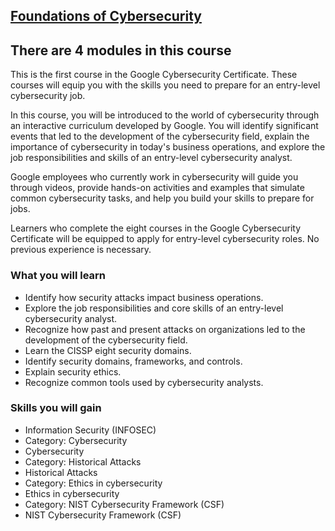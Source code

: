 ## [Foundations of Cybersecurity](https://www.coursera.org/learn/foundations-of-cybersecurity?specialization=google-cybersecurity)

## There are 4 modules in this course

This is the first course in the Google Cybersecurity Certificate. These courses will equip you with the skills you need to prepare for an entry-level cybersecurity job.

In this course, you will be introduced to the world of cybersecurity through an interactive curriculum developed by Google. You will identify significant events that led to the development of the cybersecurity field, explain the importance of cybersecurity in today's business operations, and explore the job responsibilities and skills of an entry-level cybersecurity analyst.

Google employees who currently work in cybersecurity will guide you through videos, provide hands-on activities and examples that simulate common cybersecurity tasks, and help you build your skills to prepare for jobs.

Learners who complete the eight courses in the Google Cybersecurity Certificate will be equipped to apply for entry-level cybersecurity roles. No previous experience is necessary.

### What you will learn

- Identify how security attacks impact business operations.
- Explore the job responsibilities and core skills of an entry-level cybersecurity analyst.
- Recognize how past and present attacks on organizations led to the development of the cybersecurity field.
- Learn the CISSP eight security domains.
- Identify security domains, frameworks, and controls.
- Explain security ethics.
- Recognize common tools used by cybersecurity analysts.

### Skills you will gain

- Information Security (INFOSEC)
- Category: Cybersecurity
- Cybersecurity
- Category: Historical Attacks
- Historical Attacks
- Category: Ethics in cybersecurity
- Ethics in cybersecurity
- Category: NIST Cybersecurity Framework (CSF)
- NIST Cybersecurity Framework (CSF)
